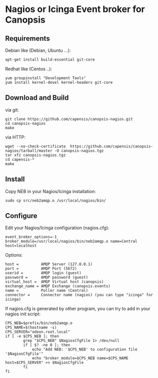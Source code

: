 # Nagios or Icinga Event broker for Canopsis #

## Requirements ##

Debian like (Debian, Ubuntu ...):

    apt-get install build-essential git-core


Redhat like (Centos ..):

    yum groupinstall "Development Tools"
    yum install kernel-devel kernel-headers git-core


## Download and Build ##

via git:

    git clone https://github.com/capensis/canopsis-nagios.git
    cd canopsis-nagios
    make

via HTTP:

    wget --no-check-certificate  https://github.com/capensis/canopsis-nagios/tarball/master -O canopsis-nagios.tgz
    tar xfz canopsis-nagios.tgz
    cd capensis-*
    make

## Install ##

Copy NEB in your Nagios/Icinga installation:

    sudo cp src/neb2amqp.o /usr/local/nagios/bin/


## Configure ##

Edit your Nagios/Icinga configuration (nagios.cfg):

    event_broker_options=-1
    broker_module=/usr/local/nagios/bin/neb2amqp.o name=Central host=localhost

Options:

    host =          AMQP Server (127.0.0.1)
    port =          AMQP Port (5672)
    userid =        AMQP login (guest)
    password =      AMQP password (guest)
    virtual_host =  AMQP Virtual host (canopsis)
    exchange_name = AMQP Exchange (canopsis.events)
    name =          Poller name (Central)
    connector =     Connector name (nagios) (you can type "icinga" for icinga)

If nagios.cfg is generated by other program, you can try to add in your nagios init script:

    CPS_NEB=$prefix/bin/neb2amqp.o
    CPS_NAME=$(hostname -s)
    CPS_SERVER="odeon.root.local"
    if [ -e $CPS_NEB ]; then
            grep "$CPS_NEB" $NagiosCfgFile 1> /dev/null
            if [ $? -ne 0 ]; then
                echo "Add NEB: '$CPS_NEB' to configuration file '$NagiosCfgFile'"
                echo "broker_module=$CPS_NEB name=$CPS_NAME host=$CPS_SERVER" >> $NagiosCfgFile
            fi
    fi
